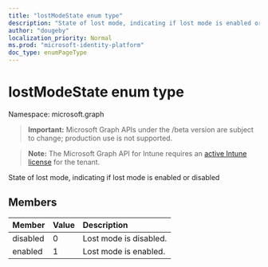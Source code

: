 ```yaml
---
title: "lostModeState enum type"
description: "State of lost mode, indicating if lost mode is enabled or disabled"
author: "dougeby"
localization_priority: Normal
ms.prod: "microsoft-identity-platform"
doc_type: enumPageType
---
```


# lostModeState enum type

Namespace: microsoft.graph

> **Important:** Microsoft Graph APIs under the /beta version are subject to change; production use is not supported.

> **Note:** The Microsoft Graph API for Intune requires an [active Intune license](https://go.microsoft.com/fwlink/?linkid=839381) for the tenant.

State of lost mode, indicating if lost mode is enabled or disabled

## Members
|Member|Value|Description|
|:---|:---|:---|
|disabled|0|Lost mode is disabled.|
|enabled|1|Lost mode is enabled.|





